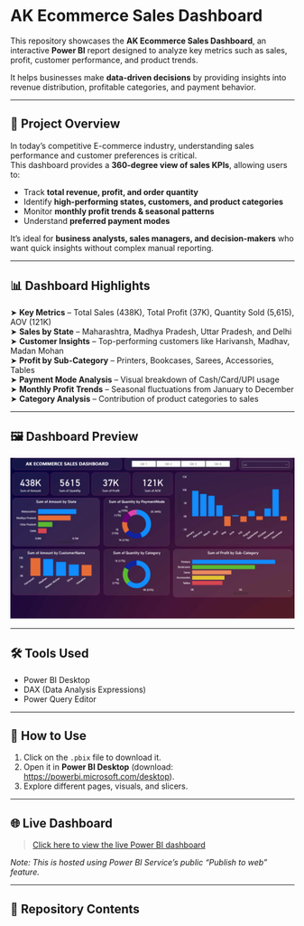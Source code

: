 # AK Ecommerce Sales Dashboard  

This repository showcases the **AK Ecommerce Sales Dashboard**, an interactive **Power BI** report designed to analyze key metrics such as sales, profit, customer performance, and product trends.  

It helps businesses make **data-driven decisions** by providing insights into revenue distribution, profitable categories, and payment behavior.  

---

## 📖 Project Overview  

In today’s competitive E-commerce industry, understanding sales performance and customer preferences is critical.  
This dashboard provides a **360-degree view of sales KPIs**, allowing users to:  

- Track **total revenue, profit, and order quantity**  
- Identify **high-performing states, customers, and product categories**  
- Monitor **monthly profit trends & seasonal patterns**  
- Understand **preferred payment modes**  

It’s ideal for **business analysts, sales managers, and decision-makers** who want quick insights without complex manual reporting.  

---

## 📊 Dashboard Highlights  

➤ **Key Metrics** – Total Sales (438K), Total Profit (37K), Quantity Sold (5,615), AOV (121K)  
➤ **Sales by State** – Maharashtra, Madhya Pradesh, Uttar Pradesh, and Delhi  
➤ **Customer Insights** – Top-performing customers like Harivansh, Madhav, Madan Mohan  
➤ **Profit by Sub-Category** – Printers, Bookcases, Sarees, Accessories, Tables  
➤ **Payment Mode Analysis** – Visual breakdown of Cash/Card/UPI usage  
➤ **Monthly Profit Trends** – Seasonal fluctuations from January to December  
➤ **Category Analysis** – Contribution of product categories to sales  

---
## 🖼️ Dashboard Preview

![Dashboard Preview](https://github.com/aditya31j/Ecommerce-Sales-Dashboard/blob/main/Sales%20Dashboard%20screenshot.png)  

---

## 🛠️ Tools Used
- Power BI Desktop
- DAX (Data Analysis Expressions)
- Power Query Editor

---

## 🚀 How to Use
1. Click on the `.pbix` file to download it.
2. Open it in **Power BI Desktop** (download: https://powerbi.microsoft.com/desktop).
3. Explore different pages, visuals, and slicers.

---

## 🌐 Live Dashboard

> [Click here to view the live Power BI dashboard](https://github.com/aditya31j/Ecommerce-Sales-Dashboard/blob/main/Sales%20Dashboard.pbix)

*Note: This is hosted using Power BI Service’s public “Publish to web” feature.*

---

## 📂 Repository Contents

